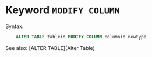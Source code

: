 # Keyword `MODIFY COLUMN`

Syntax:
```sql
    ALTER TABLE tableid MODIFY COLUMN columnid newtype
```


See also: [ALTER TABLE](Alter Table)